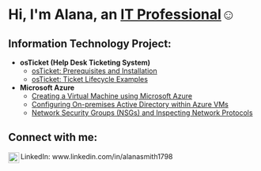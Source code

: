 <h1>Hi, I'm Alana, an <a href="https://linkedin.com/in/Josh">IT Professional</a>☺</h1>

<h2>Information Technology Project:</h2>

- <b>osTicket (Help Desk Ticketing System)</b>
  - [osTicket: Prerequisites and Installation](https://github.com/AlanaRSmith/osticket-prereqs)
  - [osTicket: Ticket Lifecycle Examples](https://github.com/AlanaRSmith/post-install-ticket-lifecycle)
- <b>Microsoft Azure</b>
  - [Creating a Virtual Machine using Microsoft Azure](https://github.com/DariusJ122/creating-vm)
  - [Configuring On-premises Active Directory within Azure VMs](https://github.com/DariusJ122/configure-ad)
  - [Network Security Groups (NSGs) and Inspecting Network Protocols](https://github.com/DariusJ122/azure-network-protocols)
<h2>Connect with me:</h2>

<img align="left" alt="Darius | LinkedIn" width="22px" src="https://cdn.jsdelivr.net/npm/simple-icons@v3/icons/linkedin.svg" />
LinkedIn: www.linkedin.com/in/alanasmith1798
